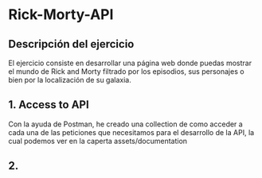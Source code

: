 # Rick-Morty-API

## Descripción del ejercicio
El ejercicio consiste en desarrollar una página web donde puedas mostrar el mundo de Rick and Morty filtrado por los episodios, sus personajes o bien por la localización de su galaxia.

## 1. Access to API
Con la ayuda de Postman, he creado una collection de como acceder a cada una de las peticiones que necesitamos para el desarrollo de la API, la cual podemos ver en la caperta assets/documentation 

## 2. 
